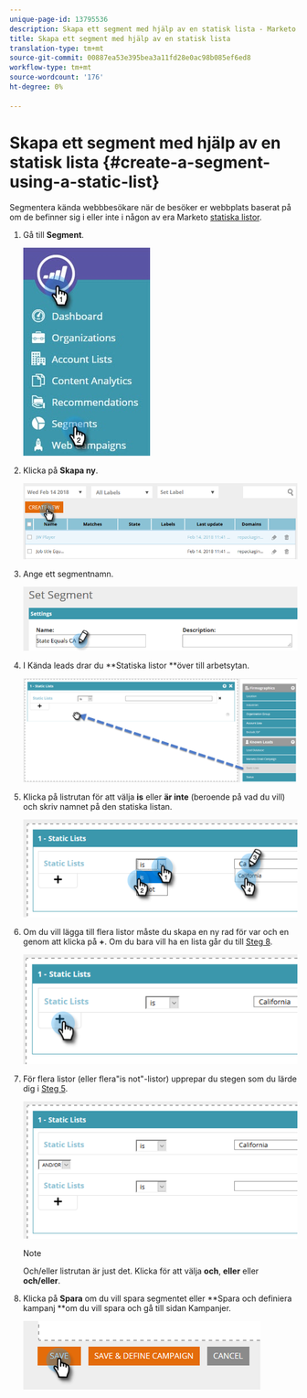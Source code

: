 ```yaml
---
unique-page-id: 13795536
description: Skapa ett segment med hjälp av en statisk lista - Marketo Docs - Produktdokumentation
title: Skapa ett segment med hjälp av en statisk lista
translation-type: tm+mt
source-git-commit: 00887ea53e395bea3a11fd28e0ac98b085ef6ed8
workflow-type: tm+mt
source-wordcount: '176'
ht-degree: 0%

---
```



# Skapa ett segment med hjälp av en statisk lista {#create-a-segment-using-a-static-list}

Segmentera kända webbbesökare när de besöker er webbplats baserat på om de befinner sig i eller inte i någon av era Marketo [statiska listor](http://docs.marketo.com/display/DOCS/Understanding+Static+Lists).

1. Gå till **Segment**.

   ![](assets/1.jpg)

1. Klicka på **Skapa ny**.

   ![](assets/two.png)

1. Ange ett segmentnamn.

   ![](assets/three.png)

1. I Kända leads drar du **Statiska listor **över till arbetsytan.

   ![](assets/four-2.png)

1. Klicka på listrutan för att välja **is** eller **är inte** (beroende på vad du vill) och skriv namnet på den statiska listan.

   ![](assets/five-2.png)

1. Om du vill lägga till flera listor måste du skapa en ny rad för var och en genom att klicka på **+**. Om du bara vill ha en lista går du till [Steg 8](#eight).

   ![](assets/six-1.png)

1. För flera listor (eller flera&quot;is not&quot;-listor) upprepar du stegen som du lärde dig i [Steg 5](#five).

   ![](assets/seven-2.png)

   >[!NOTE]
   >
   >Och/eller listrutan är just det. Klicka för att välja **och**, **eller** eller **och/eller**.

1. Klicka på **Spara** om du vill spara segmentet eller **Spara och definiera kampanj **om du vill spara och gå till sidan Kampanjer.

   ![](assets/eight-1.png)

